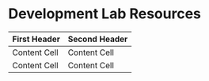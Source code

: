 # Development Lab Resources

| First Header  | Second Header |
| ------------- | ------------- |
| Content Cell  | Content Cell  |
| Content Cell  | Content Cell  |
